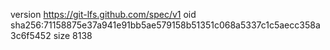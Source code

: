version https://git-lfs.github.com/spec/v1
oid sha256:71158875e37a941e91bb5ae579158b51351c068a5337c1c5aecc358a3c6f5452
size 8138

